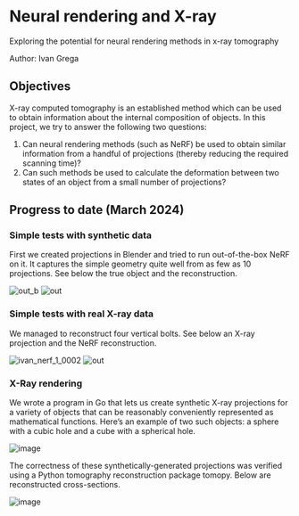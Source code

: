 # Neural rendering and X-ray
Exploring the potential for neural rendering methods in x-ray tomography

Author: Ivan Grega

## Objectives
X-ray computed tomography is an established method which can be used to obtain information about the internal composition of objects.
In this project, we try to answer the following two questions:
1. Can neural rendering methods (such as NeRF) be used to obtain similar information from a handful of projections (thereby reducing the required scanning time)?
2. Can such methods be used to calculate the deformation between two states of an object from a small number of projections?

## Progress to date (March 2024)
### Simple tests with synthetic data
First we created projections in Blender and tried to run out-of-the-box NeRF on it. It captures the simple geometry quite well from as few as 10 projections. See below the true object and the reconstruction.

![out_b](https://github.com/igrega348/neural_xray/assets/40634853/7df31aee-c164-471c-93a7-d374e0676f9f) ![out](https://github.com/igrega348/neural_xray/assets/40634853/041fd852-5951-47df-89c3-852737a0c20f)


### Simple tests with real X-ray data
We managed to reconstruct four vertical bolts. See below an X-ray projection and the NeRF reconstruction. 

![ivan_nerf_1_0002](https://github.com/igrega348/neural_xray/assets/40634853/a9a1d096-ae68-497c-9b02-998e7d992fb6) ![out](https://github.com/igrega348/neural_xray/assets/40634853/ae1d0764-4b63-412b-ac6c-2e9aebcca5a3)

### X-Ray rendering
We wrote a program in Go that lets us create synthetic X-ray projections for a variety of objects that can be reasonably conveniently represented as mathematical functions. Here’s an example of two such objects: a sphere with a cubic hole and a cube with a spherical hole.

![image](https://github.com/igrega348/neural_xray/assets/40634853/ccc4ba65-6578-41b3-82df-29ddbc6fa576)

The correctness of these synthetically-generated projections was verified using a Python tomography reconstruction package tomopy. Below are reconstructed cross-sections.

![image](https://github.com/igrega348/neural_xray/assets/40634853/1c3f33b6-bea5-4cd0-935b-88521768021a)
